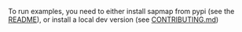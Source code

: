 To run examples, you need to either install sapmap from pypi (see the [README](../README.rst)), or install a local dev version (see [CONTRIBUTING.md](../CONTRIBUTING.md))